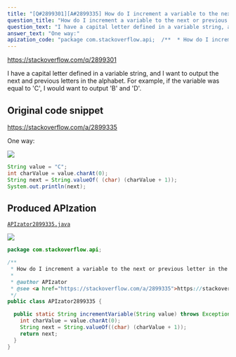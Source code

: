 ```yaml
---
title: "[Q#2899301][A#2899335] How do I increment a variable to the next or previous letter in the alphabet?"
question_title: "How do I increment a variable to the next or previous letter in the alphabet?"
question_text: "I have a capital letter defined in a variable string, and I want to output the next and previous letters in the alphabet. For example, if the variable was equal to 'C', I would want to output 'B' and 'D'."
answer_text: "One way:"
apization_code: "package com.stackoverflow.api;  /**  * How do I increment a variable to the next or previous letter in the alphabet?  *  * @author APIzator  * @see <a href=\"https://stackoverflow.com/a/2899335\">https://stackoverflow.com/a/2899335</a>  */ public class APIzator2899335 {    public static String incrementVariable(String value) throws Exception {     int charValue = value.charAt(0);     String next = String.valueOf((char) (charValue + 1));     return next;   } }"
---
```


https://stackoverflow.com/q/2899301

I have a capital letter defined in a variable string, and I want to output the next and previous letters in the alphabet. For example, if the variable was equal to &#x27;C&#x27;, I would want to output &#x27;B&#x27; and &#x27;D&#x27;.



## Original code snippet

https://stackoverflow.com/a/2899335

One way:

<div class="code-logo"><img src="/stackoverflow.png" /></div>

```java
String value = "C";
int charValue = value.charAt(0);
String next = String.valueOf( (char) (charValue + 1));
System.out.println(next);
```

## Produced APIzation

[`APIzator2899335.java`](https://github.com/pasqualesalza/apization-temp/raw/main/data/search/APIzator2899335.java)

<div class="code-logo"><img src="/apizator.png" /></div>

```java
package com.stackoverflow.api;

/**
 * How do I increment a variable to the next or previous letter in the alphabet?
 *
 * @author APIzator
 * @see <a href="https://stackoverflow.com/a/2899335">https://stackoverflow.com/a/2899335</a>
 */
public class APIzator2899335 {

  public static String incrementVariable(String value) throws Exception {
    int charValue = value.charAt(0);
    String next = String.valueOf((char) (charValue + 1));
    return next;
  }
}

```